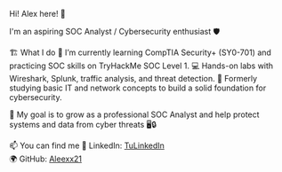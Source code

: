 Hi! Alex here! 👋

I'm an aspiring SOC Analyst / Cybersecurity enthusiast 🛡️

🏗️ What I do
🌱 I’m currently learning CompTIA Security+ (SY0-701) and practicing SOC skills on TryHackMe SOC Level 1.
💻 Hands-on labs with Wireshark, Splunk, traffic analysis, and threat detection.
📓 Formerly studying basic IT and network concepts to build a solid foundation for cybersecurity.

🌟 My goal is to grow as a professional SOC Analyst and help protect systems and data from cyber threats 🖥️🔒

📫 You can find me
💼 LinkedIn: [TuLinkedIn](https://www.linkedin.com/in/...)  
🌍 GitHub: [Aleexx21](https://github.com/Aleexx21)

